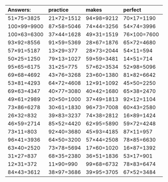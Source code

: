 | Answers: | practice | makes | perfect | ! |
| :--- | :--- | :--- | :--- | :--- |
| 51×75=3825 | 21×72=1512 | 94×98=9212 | 70×17=1190 | 68×83=5644 | 
| 100×99=9900 | 87×58=5046 | 74×44=3256 | 54×74=3996 | 31×86=2666 | 
| 100×63=6300 | 37×44=1628 | 49×31=1519 | 76×100=7600 | 46×36=1656 | 
| 93×92=8556 | 91×59=5369 | 28×67=1876 | 65×72=4680 | 99×21=2079 | 
| 57×91=5187 | 13×29=377 | 28×73=2044 | 54×11=594 | 66×47=3102 | 
| 50×25=1250 | 79×13=1027 | 59×59=3481 | 14×51=714 | 31×56=1736 | 
| 95×65=6175 | 31×25=775 | 57×62=3534 | 52×98=5096 | 67×47=3149 | 
| 69×68=4692 | 43×76=3268 | 23×60=1380 | 81×82=6642 | 36×55=1980 | 
| 53×81=4293 | 64×72=4608 | 12×91=1092 | 45×50=2250 | 65×57=3705 | 
| 69×63=4347 | 40×77=3080 | 40×42=1680 | 65×38=2470 | 91×65=5915 | 
| 49×61=2989 | 20×50=1000 | 37×49=1813 | 92×12=1104 | 28×56=1568 | 
| 73×86=6278 | 30×61=1830 | 96×73=7008 | 60×43=2580 | 73×11=803 | 
| 26×32=832 | 39×83=3237 | 74×38=2812 | 16×89=1424 | 95×40=3800 | 
| 46×59=2714 | 85×52=4420 | 62×95=5890 | 59×72=4248 | 33×60=1980 | 
| 73×11=803 | 92×40=3680 | 45×93=4185 | 87×11=957 | 62×73=4526 | 
| 96×41=3936 | 64×50=3200 | 57×44=2508 | 78×85=6630 | 24×57=1368 | 
| 63×40=2520 | 73×78=5694 | 17×60=1020 | 16×87=1392 | 67×75=5025 | 
| 31×27=837 | 68×35=2380 | 36×51=1836 | 53×17=901 | 37×91=3367 | 
| 12×31=372 | 11×90=990 | 99×68=6732 | 78×83=6474 | 89×26=2314 | 
| 84×43=3612 | 38×97=3686 | 39×95=3705 | 67×52=3484 | 31×10=310 | 
